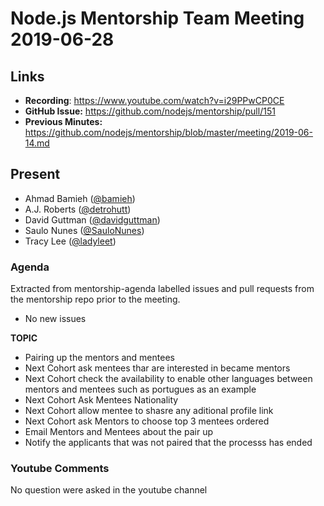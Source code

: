 # Node.js Mentorship Team Meeting 2019-06-28

## Links

* **Recording**: https://www.youtube.com/watch?v=i29PPwCP0CE
* **GitHub Issue:** https://github.com/nodejs/mentorship/pull/151
* **Previous Minutes:** https://github.com/nodejs/mentorship/blob/master/meeting/2019-06-14.md

## Present

- Ahmad Bamieh ([@bamieh](https://github.com/bamieh))
- A.J. Roberts ([@detrohutt](https://github.com/detrohutt))
- David Guttman ([@davidguttman](https://github.com/davidguttman))
- Saulo Nunes ([@SauloNunes](https://github.com/SauloNunes))
- Tracy Lee ([@ladyleet](https://github.com/ladyleet))

### Agenda

Extracted from mentorship-agenda labelled issues and pull requests from the mentorship repo prior to the meeting.

- No new issues

**TOPIC**

- Pairing up the mentors and mentees 
- Next Cohort ask mentees thar are interested in became mentors
- Next Cohort check the availability to enable other languages between mentors and mentees such as portugues as an example
- Next Cohort Ask Mentees Nationality
- Next Cohort allow mentee to shasre any aditional profile link
- Next Cohort ask Mentors to choose top 3 mentees ordered
- Email Mentors and Mentees about the pair up
- Notify the applicants that was not paired that the processs has ended

### Youtube Comments

No question were asked in the youtube channel